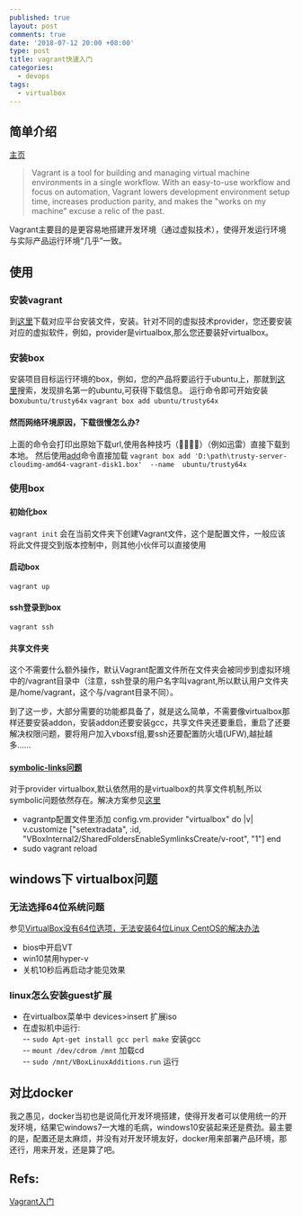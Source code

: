 ```yaml
---
published: true
layout: post
comments: true
date: '2018-07-12 20:00 +08:00'
type: post
title: vagrant快速入门
categories:
  - devops
tags:
  - virtualbox
---
```

## 简单介绍
[主页](https://www.vagrantup.com)
> Vagrant is a tool for building and managing virtual machine environments in a single workflow. With an easy-to-use workflow and focus on automation, Vagrant lowers development environment setup time, increases production parity, and makes the "works on my machine" excuse a relic of the past.

Vagrant主要目的是更容易地搭建开发环境（通过虚拟技术），使得开发运行环境与实际产品运行环境“几乎”一致。

## 使用
### 安装vagrant
到[这里](https://www.vagrantup.com/downloads.html)下载对应平台安装文件，安装。针对不同的虚拟技术provider，您还要安装对应的虚拟软件，例如，provider是virtualbox,那么您还要装好virtualbox。

### 安装box
安装项目目标运行环境的box，例如，您的产品将要运行于ubuntu上，那就到[这里](https://app.vagrantup.com/boxes/search)搜索，发现排名第一的ubuntu,可获得下载信息。
运行命令即可开始安装box`ubuntu/trusty64x`
`vagrant box add ubuntu/trusty64x`

#### 然而网络环境原因，下载很慢怎么办?
上面的命令会打印出原始下载url,使用各种技巧（🤦‍♂️🤦‍♀️）（例如迅雷）直接下载到本地。
然后使用[add](https://www.vagrantup.com/docs/cli/box.html#box-add)命令直接加载
`vagrant box add 'D:\path\trusty-server-cloudimg-amd64-vagrant-disk1.box'  --name  ubuntu/trusty64x`

### 使用box  
#### 初始化box
`vagrant init` 会在当前文件夹下创建Vagrant文件，这个是配置文件，一般应该将此文件提交到版本控制中，则其他小伙伴可以直接使用
#### 启动box  
`vagrant up`
#### ssh登录到box 
`vagrant ssh`

#### 共享文件夹
这个不需要什么额外操作，默认Vagrant配置文件所在文件夹会被同步到虚拟环境中的/vagrant目录中（注意，ssh登录的用户名字叫vagrant,所以默认用户文件夹是/home/vagrant，这个与/vagrant目录不同）。

到了这一步，大部分需要的功能都具备了，就是这么简单，不需要像virtualbox那样还要安装addon，安装addon还要安装gcc，共享文件夹还要重启，重启了还要解决权限问题，要将用户加入vboxsf组,要ssh还要配置防火墙(UFW),越扯越多……

#### [symbolic-links问题](https://www.vagrantup.com/docs/synced-folders/basic_usage.html#symbolic-links)
对于provider virtualbox,默认依然用的是virtualbox的共享文件机制,所以symbolic问题依然存在。解决方案参见[这里](https://stackoverflow.com/questions/24200333/symbolic-links-and-synced-folders-in-vagrant)
- vagrantp配置文件里添加
  config.vm.provider "virtualbox" do |v|
    v.customize ["setextradata", :id, "VBoxInternal2/SharedFoldersEnableSymlinksCreate/v-root", "1"]
  end
- sudo vagrant reload


## windows下 virtualbox问题
### 无法选择64位系统问题
参见[VirtualBox没有64位选项，无法安装64位Linux CentOS的解决办法](https://blog.csdn.net/zhao1949/article/details/53403828)
- bios中开启VT
- win10禁用hyper-v
- 关机10秒后再启动才能见效果

### linux怎么安装guest扩展
- 在virtualbox菜单中 devices>insert 扩展iso
- 在虚拟机中运行:  
-- `sudo Apt-get install gcc perl make` 安装gcc  
-- `mount /dev/cdrom /mnt` 加载cd  
-- `sudo /mnt/VBoxLinuxAdditions.run` 运行  

## 对比docker
我之愚见，docker当初也是说简化开发环境搭建，使得开发者可以使用统一的开发环境，结果它windows7一大堆的毛病，windows10安装起来还是费劲。最主要的是，配置还是太麻烦，并没有对开发环境友好，docker用来部署产品环境，那还行，用来开发，还是算了吧。


## Refs:   
[Vagrant入门](https://www.cnblogs.com/davenkin/p/vagrant-virtualbox.html)
